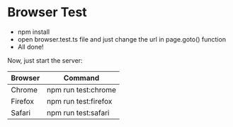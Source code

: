 # Browser Test

- npm install
- open browser.test.ts file and just change the url in page.goto() function
- All done!

Now, just start the server:

| Browser | Command |
| ------ | ------ |
| Chrome | npm run test:chrome |
| Firefox | npm run test:firefox |
| Safari | npm run test:safari |
